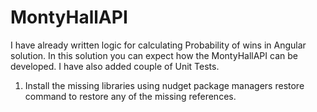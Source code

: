# MontyHallAPI

I have already written logic for calculating Probability of wins in Angular solution.
In this solution you can expect how the MontyHallAPI can be developed.
I have also added couple of Unit Tests.

1. Install the missing libraries using nudget package managers restore command to restore any of the missing references.
